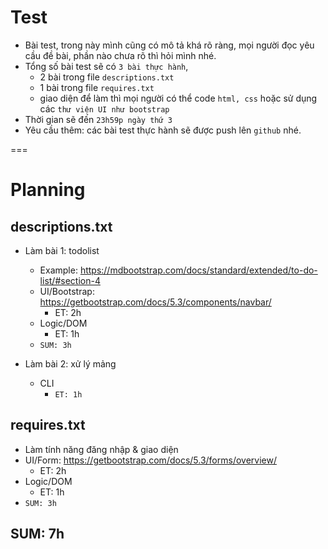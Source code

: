 # Test
- Bài test, trong này mình cũng có mô tả khá rõ ràng, mọi người đọc yêu cầu đề bài, phần nào chưa rõ thì hỏi mình nhé. 
- Tổng số bài test sẽ có `3 bài thực hành`, 
    - 2 bài trong file `descriptions.txt `
    - 1 bài trong file `requires.txt`
    - giao diện để làm thì mọi người có thể code `html, css` hoặc sử dụng các `thư viện UI như bootstrap`
- Thời gian sẽ đến `23h59p ngày thứ 3`
- Yêu cầu thêm: các bài test thực hành sẽ được push lên `github` nhé.

===

# Planning

## descriptions.txt
- Làm bài 1: todolist
    - Example: https://mdbootstrap.com/docs/standard/extended/to-do-list/#section-4
    - UI/Bootstrap: https://getbootstrap.com/docs/5.3/components/navbar/
        - ET: 2h
    - Logic/DOM
        - ET: 1h
    - `SUM: 3h`

- Làm bài 2: xử lý mảng
    - CLI
        - `ET: 1h`

## requires.txt
- Làm tính năng đăng nhập & giao diện
- UI/Form: https://getbootstrap.com/docs/5.3/forms/overview/
    - ET: 2h
- Logic/DOM
    - ET: 1h
- `SUM: 3h`

## SUM: 7h